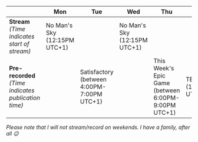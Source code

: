 |                                                            | **Mon**                         | **Tue**                                       | **Wed**                         | **Thu**                                                | **Fri**                |
|------------------------------------------------------------|---------------------------------|-----------------------------------------------|---------------------------------|--------------------------------------------------------|------------------------|
| **Stream**<br>*(Time indicates <br>start of stream)*       | No Man's Sky<br>(12:15PM UTC+1) |                                               | No Man's Sky<br>(12:15PM UTC+1) |                                                        |                        |
| **Pre-recorded**<br>*(Time indicates<br>publication time)* |                                 | Satisfactory<br>(between 4:00PM-7:00PM UTC+1) |                                 | This Week's Epic Game<br>(between 6:00PM-9:00PM UTC+1) | TBA<br>(12:15PM UTC+1) |

*Please note that I will not stream/record on weekends. I have a family, after all :wink:*
